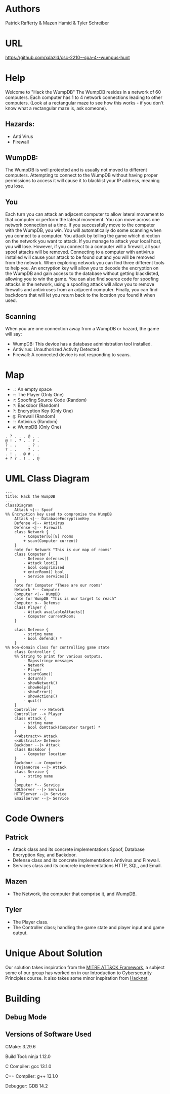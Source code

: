 # Authors

Patrick Rafferty & Mazen Hamid & Tyler Schreiber

# URL

https://github.com/xdazld/csc-2210--spa-4--wumpus-hunt

# Help

Welcome to "Hack the WumpDB"
The WumpDB resides in a network of 60 computers. Each computer has 1 to 4 network connections
leading to other computers. (Look at a rectangular maze to see how this works - if you don't know
what a rectangular maze is, ask someone).

## Hazards:

* Anti Virus
* Firewall

## WumpDB:

The WumpDB is well protected and is usually not moved to different computers. Attempting to connect
to the WumpDB without having proper permissions to access it will cause it to blacklist your IP
address, meaning you lose.

## You

Each turn you can attack an adjacent computer to allow lateral movement to that computer or perform
the lateral movement.
You can move across one network connection at a time. If you successfully move to the computer with
the WumpDB, you win. You will automatically do some scanning when you connect to a computer.
You attack by telling the game which direction on the network you want to attack. If you manage to
attack your local host, you will lose. However, if you connect to a computer will a firewall, all
your spoof attacks will be removed.
Connecting to a computer with antivirus installed will cause your attack to be found out and you
will be removed from the network.
When exploring network you can find three different tools to help you. An encryption key will allow
you to decode the encryption on the WumpDB and gain access to the database without getting
blacklisted, allowing you to win the game. You can also find source code for spoofing attacks in the
network, using a spoofing attack will allow you to remove firewalls and antiviruses from an adjacent
computer. Finally, you can find backdoors that will let you return back to the location you found it
when used.

## Scanning

When you are one connection away from a WumpDB or hazard, the game will say:

* WumpDB: This device has a database administration tool installed.
* Antivirus: Unauthorized Activity Detected
* Firewall: A connected device is not responding to scans.

# Map

* `.`: An empty space
* `+`: The Player (Only One)
* `?`: Spoofing Source Code (Random)
* `?`: Backdoor (Random)
* `?`: Encryption Key (Only One)
* `@`: Firewall (Random)
* `!`: Antivirus (Random)
* `#`: WumpDB (Only One)

```text
. ? . . . @ . .
@ ! . ? . . ? .
? . .     . ? .
? . .     ? . .
. ! . . @ # . .
+ ? ? . ! . . @
```

# UML Class Diagram

```mermaid
---
title: Hack the WumpDB
---
classDiagram
    Attack <|-- Spoof
%% Encryption key used to compromise the WumpDB
    Attack <|-- DatabaseEncryptionKey
    Defense <|-- Antivirus
    Defense <|-- Firewall
    class Network {
        - Computer[6][8] rooms
        + scan(Computer current)
    }
    note for Network "This is our map of rooms"
    class Computer {
        - Defense defenses[]
        - Attack loot[]
        - bool comprimised
        + enterRoom() bool
        - Service services[]
    }
    note for Computer "These are our rooms"
    Network *-- Computer
    Computer <|-- WumpDB
    note for WumpDB "This is our target to reach"
    Computer o-- Defense
    class Player {
        - Attack availableAttacks[]
        - Computer currentRoom;
    }

    class Defense {
        - string name
        - bool defend() *
    }
%% Non-domain class for controlling game state
    class Controller {
    %% String to print for various outputs.
        - Map<string> messages
        - Network
        - Player
        + startGame()
        - doTurn()
        - showNetwork()
        - showHelp()
        - showError()
        - showActions()
        - quit()
    }
    Controller --> Network
    Controller --> Player
    class Attack {
        - string name
        - bool doAttack(Computer target) *
    }
    <<Abstract>> Attack
    <<Abstract>> Defense
    Backdoor --|> Attack
    class Backdoor {
        - Computer location
    }
    Backdoor --> Computer
    TrojanHorse --|> Attack
    class Service {
        - string name
    }
    Computer *-- Service
    SQLServer --|> Service
    HTTPServer --|> Service
    EmailServer --|> Service
```

# Code Owners

## Patrick

* Attack class and its concrete implementations Spoof, Database Encryption Key, and Backdoor.
* Defense class and its concrete implementations Antivirus and Firewall.
* Services class and its concrete implementations HTTP, SQL, and Email.

## Mazen

* The Network, the computer that comprise it, and WumpDB.

## Tyler

* The Player class.
* The Controller class; handling the game state and player input and game output.

# Unique About Solution

Our solution takes inspiration from the [MITRE ATT&CK Framework](https://attack.mitre.org/), a
subject some of our group has worked on in our Introduction to Cybersecurity Principles course.
It also takes some minor inspiration from [Hacknet](https://en.wikipedia.org/wiki/Hacknet).

# Building

## Debug Mode

## Versions of Software Used

CMake: 3.29.6

Build Tool: ninja 1.12.0

C Compiler: gcc 13.1.0

C++ Compiler: g++ 13.1.0

Debugger: GDB 14.2
